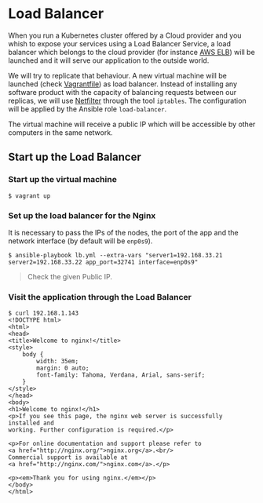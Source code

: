 # Load Balancer

When you run a Kubernetes cluster offered by a Cloud provider and you whish to expose your services using a Load Balancer Service, a load balancer which belongs to the cloud provider (for instance [AWS ELB](https://aws.amazon.com/elasticloadbalancing/)) will be launched and it will serve our application to the outside world.

We will try to replicate that behaviour. A new virtual machine will be launched (check [Vagrantfile](https://github.com/mendrugory/kubernetes-vagrant/blob/master/lb/Vagrantfile)) as load balancer. Instead of installing any software product with the capacity of balancing requests between our replicas, we will use [Netfilter](https://en.wikipedia.org/wiki/Netfilter) through the tool `iptables`. The configuration will be applied by the Ansible role `load-balancer`.

The virtual machine will receive a public IP which will be accessible by other computers in the same network.

## Start up the Load Balancer

### Start up the virtual machine

```
$ vagrant up
```

### Set up the load balancer for the Nginx

It is necessary to pass the IPs of the nodes, the port of the app and the network interface (by default will be `enp0s9`).

```
$ ansible-playbook lb.yml --extra-vars "server1=192.168.33.21 server2=192.168.33.22 app_port=32741 interface=enp0s9"
```

> Check the given Public IP.

### Visit the application through the Load Balancer

```
$ curl 192.168.1.143
<!DOCTYPE html>
<html>
<head>
<title>Welcome to nginx!</title>
<style>
    body {
        width: 35em;
        margin: 0 auto;
        font-family: Tahoma, Verdana, Arial, sans-serif;
    }
</style>
</head>
<body>
<h1>Welcome to nginx!</h1>
<p>If you see this page, the nginx web server is successfully installed and
working. Further configuration is required.</p>

<p>For online documentation and support please refer to
<a href="http://nginx.org/">nginx.org</a>.<br/>
Commercial support is available at
<a href="http://nginx.com/">nginx.com</a>.</p>

<p><em>Thank you for using nginx.</em></p>
</body>
</html>
```
